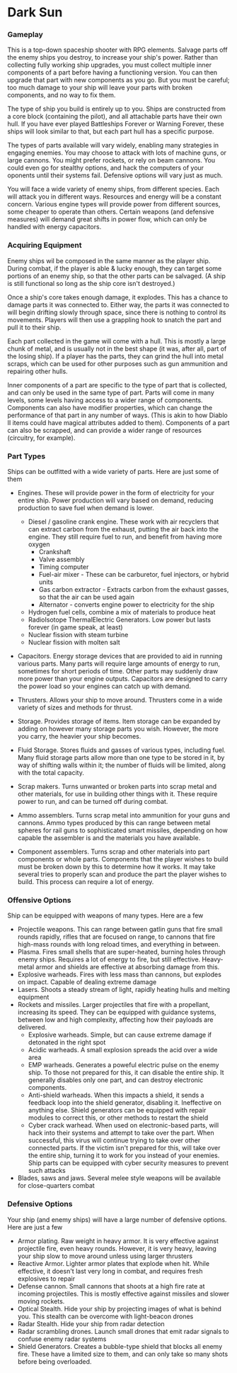 # Dark Sun

### Gameplay

This is a top-down spaceship shooter with RPG elements. Salvage parts off the enemy ships you destroy, to increase your ship's power. Rather than
collecting fully working ship upgrades, you must collect multiple inner components of a part before having a functioning version. You can then upgrade that part with new components as you go. But you must be careful; too much damage to your ship will leave your parts with broken components, and no way to fix them.

The type of ship you build is entirely up to you. Ships are constructed from a core block (containing the pilot), and all attachable parts have their own hull. If you have ever played Battleships Forever or Warning Forever, these ships will look similar to that, but each part hull has a specific purpose.

The types of parts available will vary widely, enabling many strategies in engaging enemies. You may choose to attack with lots of machine guns, or large cannons. You might prefer rockets, or rely on beam cannons. You could even go for stealthy options, and hack the computers of your oponents until their systems fail. Defensive options will vary just as much.

You will face a wide variety of enemy ships, from different species. Each will attack you in different ways. Resources and energy will be a constant concern. Various engine types will provide power from different sources, some cheaper to operate than others. Certain weapons (and defensive measures) will demand great shifts in power flow, which can only be handled with energy capacitors.

### Acquiring Equipment

Enemy ships wil be composed in the same manner as the player ship. During combat, if the player is able & lucky enough, they can target some portions of an enemy ship, so that the other parts can be salvaged. (A ship is still functional so long as the ship core isn't destroyed.)

Once a ship's core takes enough damage, it explodes. This has a chance to damage parts it was connected to. Either way, the parts it was connected to will begin drifting slowly through space, since there is nothing to control its movements. Players will then use a grappling hook to snatch the part and pull it to their ship.

Each part collected in the game will come with a hull. This is mostly a large chunk of metal, and is usually not in the best shape (it was, after all, part of the losing ship). If a player has the parts, they can grind the hull into metal scraps, which can be used for other purposes such as gun ammunition and repairing other hulls.

Inner components of a part are specific to the type of part that is collected, and can only be used in the same type of part. Parts will come in many levels, some levels having access to a wider range of components. Components can also have modifier properties, which can change the performance of that part in any number of ways. (This is akin to how Diablo II items could have magical attributes added to them). Components of a part can also be scrapped, and can provide a wider range of resources (circuitry, for example).

### Part Types

Ships can be outfitted with a wide variety of parts. Here are just some of them

-   Engines. These will provide power in the form of electricity for your entire ship. Power production will vary based on demand, reducing production to save fuel when demand is lower.

    -   Diesel / gasoline crank engine. These work with air recyclers that can extract carbon from the exhaust, putting the air back into the engine. They still require fuel to run, and benefit from having more oxygen
        -   Crankshaft
        -   Valve assembly
        -   Timing computer
        -   Fuel-air mixer - These can be carburetor, fuel injectors, or hybrid units
        -   Gas carbon extractor - Extracts carbon from the exhaust gasses, so that the air can be used again
        -   Alternator - converts engine power to electricity for the ship
    -   Hydrogen fuel cells, combine a mix of materials to produce heat
    -   RadioIsotope ThermalElectric Generators. Low power but lasts forever (in game speak, at least)
    -   Nuclear fission with steam turbine
    -   Nuclear fission with molten salt

-   Capacitors. Energy storage devices that are provided to aid in running various parts. Many parts will require large amounts of energy to run, sometimes for short periods of time. Other parts may suddenly draw more power than your engine outputs. Capacitors are designed to carry the power load so your engines can catch up with demand.
-   Thrusters. Allows your ship to move around. Thrusters come in a wide variety of sizes and methods for thrust.
-   Storage. Provides storage of items. Item storage can be expanded by adding on however many storage parts you wish. However, the more you carry, the heavier your ship becomes.
-   Fluid Storage. Stores fluids and gasses of various types, including fuel. Many fluid storage parts allow more than one type to be stored in it, by way of shifting walls within it; the number of fluids will be limited, along with the total capacity.
-   Scrap makers. Turns unwanted or broken parts into scrap metal and other materials, for use in building other things with it. These require power to run, and can be turned off during combat.
-   Ammo assemblers. Turns scrap metal into ammunition for your guns and cannons. Ammo types produced by this can range between metal spheres for rail guns to sophisticated smart missiles, depending on how capable the assembler is and the materials you have available.
-   Component assemblers. Turns scrap and other materials into part components or whole parts. Components that the player wishes to build must be broken down by this to determine how it works. It may take several tries to properly scan and produce the part the player wishes to build. This process can require a lot of energy.

### Offensive Options

Ship can be equipped with weapons of many types. Here are a few

-   Projectile weapons. This can range between gatlin guns that fire small rounds rapidly, rifles that are focused on range, to cannons that fire high-mass rounds with long reload times, and everything in between.
-   Plasma. Fires small shells that are super-heated, burning holes through enemy ships. Requires a lot of energy to fire, but still effective. Heavy-metal armor and shields are effective at absorbing damage from this.
-   Explosive warheads. Fires with less mass than cannons, but explodes on impact. Capable of dealing extreme damage
-   Lasers. Shoots a steady stream of light, rapidly heating hulls and melting equipment
-   Rockets and missiles. Larger projectiles that fire with a propellant, increasing its speed. They can be equipped with guidance systems, between low and high complexity, affecting how their payloads are delivered.
    -   Explosive warheads. Simple, but can cause extreme damage if detonated in the right spot
    -   Acidic warheads. A small explosion spreads the acid over a wide area
    -   EMP warheads. Generates a poweful electric pulse on the enemy ship. To those not prepared for this, it can disable the entire ship. It generally disables only one part, and can destroy electronic components.
    -   Anti-shield warheads. When this impacts a shield, it sends a feedback loop into the shield generator, disabling it. Ineffective on anything else. Shield generators can be equipped with repair modules to correct this, or other methods to restart the shield
    -   Cyber crack warhead. When used on electronic-based parts, will hack into their systems and attempt to take over the part. When successful, this virus will continue trying to take over other connected parts. If the victim isn't prepared for this, will take over the entire ship, turning it to work for you instead of your enemies. Ship parts can be equipped with cyber security measures to prevent such attacks
-   Blades, saws and jaws. Several melee style weapons will be available for close-quarters combat

### Defensive Options

Your ship (and enemy ships) will have a large number of defensive options. Here are just a few

-   Armor plating. Raw weight in heavy armor. It is very effective against projectile fire, even heavy rounds. However, it is very heavy, leaving your ship slow to move around unless using larger thrusters
-   Reactive Armor. Lighter armor plates that explode when hit. While effective, it doesn't last very long in combat, and requires fresh explosives to repair
-   Defense cannon. Small cannons that shoots at a high fire rate at incoming projectiles. This is mostly effective against missiles and slower moving rockets.
-   Optical Stealth. Hide your ship by projecting images of what is behind you. This stealth can be overcome with light-beacon drones
-   Radar Stealth. Hide your ship from radar detection
-   Radar scrambling drones. Launch small drones that emit radar signals to confuse enemy radar systems
-   Shield Generators. Creates a bubble-type shield that blocks all enemy fire. These have a limited size to them, and can only take so many shots before being overloaded.
